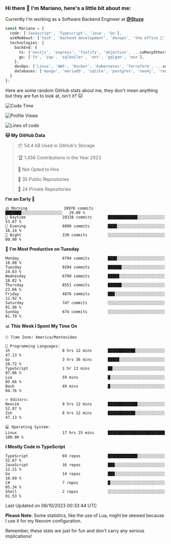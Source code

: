 ### Hi there 👋 I'm Mariano, here's a little bit about me:

Currently I'm working as a Software Backend Engineer at [**@Stuzo**](https://www.stuzo.com/)

```ts
const Mariano = {
  code: ['Javascript', 'Typescript', 'Java', 'Go'],
  askMeAbout: ['tech', 'backend development', 'devops', 'the office 💼'],
  technologies: {
    backEnd: {
      ts: ['nestjs', 'express', 'fastify', 'objection', ...soManyOthersFrameworks],
      go: ['fx', 'zap', 'sqlboiler', 'ent', 'gqlgen', 'mux'],
    },
    devOps: ['Linux', 'AWS', 'Docker', 'Kubernetes', 'Terraform', ...soManyOthersTools],
    databases: ['mongo', 'mariadb', 'sqlite', 'postgres', 'neo4j', 'redis', ...],
  }
};
```

Here are some random GitHub stats about me, they don't mean anything but they are fun to look at, isn't it? 🐱

<!--START_SECTION:waka-->
![Code Time](http://img.shields.io/badge/Code%20Time-1%2C290%20hrs%2042%20mins-blue)

![Profile Views](http://img.shields.io/badge/Profile%20Views-1-blue)

![Lines of code](https://img.shields.io/badge/From%20Hello%20World%20I%27ve%20Written-11.8%20million%20lines%20of%20code-blue)

**🐱 My GitHub Data** 

> 📦 54.4 kB Used in GitHub's Storage 
 > 
> 🏆 1,456 Contributions in the Year 2023
 > 
> 🚫 Not Opted to Hire
 > 
> 📜 35 Public Repositories 
 > 
> 🔑 24 Private Repositories 
 > 
**I'm an Early 🐤** 

```text
🌞 Morning                10978 commits       ███████░░░░░░░░░░░░░░░░░░   29.09 % 
🌆 Daytime                20328 commits       █████████████░░░░░░░░░░░░   53.87 % 
🌃 Evening                6090 commits        ████░░░░░░░░░░░░░░░░░░░░░   16.14 % 
🌙 Night                  339 commits         ░░░░░░░░░░░░░░░░░░░░░░░░░   00.90 % 
```
📅 **I'm Most Productive on Tuesday** 

```text
Monday                   6794 commits        ████░░░░░░░░░░░░░░░░░░░░░   18.00 % 
Tuesday                  9294 commits        ██████░░░░░░░░░░░░░░░░░░░   24.63 % 
Wednesday                6799 commits        █████░░░░░░░░░░░░░░░░░░░░   18.02 % 
Thursday                 8551 commits        ██████░░░░░░░░░░░░░░░░░░░   22.66 % 
Friday                   4876 commits        ███░░░░░░░░░░░░░░░░░░░░░░   12.92 % 
Saturday                 747 commits         ░░░░░░░░░░░░░░░░░░░░░░░░░   01.98 % 
Sunday                   674 commits         ░░░░░░░░░░░░░░░░░░░░░░░░░   01.79 % 
```


📊 **This Week I Spent My Time On** 

```text
🕑︎ Time Zone: America/Montevideo

💬 Programming Languages: 
sh                       8 hrs 12 mins       ████████████░░░░░░░░░░░░░   47.13 % 
Go                       3 hrs 36 mins       █████░░░░░░░░░░░░░░░░░░░░   20.72 % 
TypeScript               1 hr 13 mins        ██░░░░░░░░░░░░░░░░░░░░░░░   07.06 % 
Lua                      59 mins             █░░░░░░░░░░░░░░░░░░░░░░░░   05.66 % 
Bash                     49 mins             █░░░░░░░░░░░░░░░░░░░░░░░░   04.76 % 

🔥 Editors: 
Neovim                   9 hrs 12 mins       █████████████░░░░░░░░░░░░   52.87 % 
Zsh                      8 hrs 12 mins       ████████████░░░░░░░░░░░░░   47.13 % 

💻 Operating System: 
Linux                    17 hrs 25 mins      █████████████████████████   100.00 % 
```

**I Mostly Code in TypeScript** 

```text
TypeScript               69 repos            █████████████░░░░░░░░░░░░   52.67 % 
JavaScript               16 repos            ███░░░░░░░░░░░░░░░░░░░░░░   12.21 % 
Go                       14 repos            ███░░░░░░░░░░░░░░░░░░░░░░   10.69 % 
C#                       7 repos             █░░░░░░░░░░░░░░░░░░░░░░░░   05.34 % 
Shell                    2 repos             ░░░░░░░░░░░░░░░░░░░░░░░░░   01.53 % 
```




 Last Updated on 06/10/2023 00:33:44 UTC
<!--END_SECTION:waka-->

**Please Note**: Some statistics, like the use of Lua, might be skewed because I use it for my Neovim configuration.

Remember, these stats are just for fun and don't carry any serious implications!
